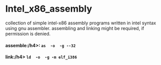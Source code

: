 # Intel_x86_assembly
collection of simple intel-x86 assembly programs written in intel syntax using gnu assembler.
assembling and linking might be required, if permission is denied.
<br>
<h4>assemble:/h4>:
<code>as <filename.s> -o <filename.o> -g --32</code><br>

<h4>link:/h4>
<code>ld <filename.o> -o <filename.exe> -g -m elf_i386</code>

